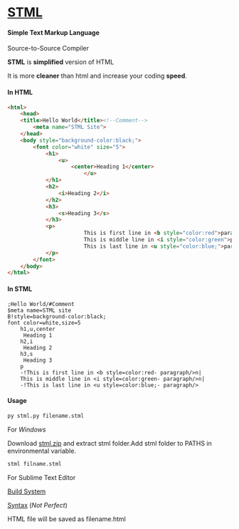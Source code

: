 # <u>**STML**</u>

#### Simple Text Markup Language

Source-to-Source Compiler

**STML** is **simplified** version of HTML

It is more **cleaner** than html and increase your coding **speed**. 

#### In HTML

``` html
<html>
	<head>
	<title>Hello World</title><!--Comment-->
        <meta name="STML Site">
	</head>
	<body style="background-color:black;">
		<font color="white" size="5">
			<h1>
				<u>
					<center>Heading 1</center>
              		  	</u>
			</h1>
			<h2>
				<i>Heading 2</i>
			</h2>
			<h3>
				<s>Heading 3</s>
			</h3>
			<p>
                		This is first line in <b style="color:red">paragraph</b><br>
                		This is middle line in <i style="color:green">paragraph</i><br>
                		This is last line in <u style="color:blue;">paragraph</u>
			</p>
		</font>
	</body>
</html>
```

#### In STML

```STML
;Hello World/#Comment
$meta name=STML site
B!style=background-color:black;
font color=white,size=5
	h1,u,center
	 Heading 1
	h2,i
	 Heading 2
	h3,s
	 Heading 3
	p
	-!This is first line in <b style=color:red- paragraph/>n|
	This is middle line in <i style=color:green- paragraph/>n|
	-!This is last line in <u style=color:blue;- paragraph/>
```

#### Usage

```bash
py stml.py filename.stml
```
For *Windows*

Download [stml.zip](https://drive.google.com/uc?export=download&id=1F_dwS92XnjJnBcbYYbkn5_W2z-3ky1mX) and extract stml folder.Add stml folder to PATHS in environmental variable.

```cmd
stml filname.stml
```
For Sublime Text Editor

[Build System](https://drive.google.com/uc?export=download&id=1wyzE7zZXEFoTzgcyTqkB3Un7_6VFoCOS)

[Syntax](https://gdurl.com/z1Cp/download)
(*Not Perfect*)

HTML file will be saved as filename.html
